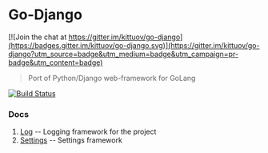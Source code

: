 # Go-Django

[![Join the chat at https://gitter.im/kittuov/go-django](https://badges.gitter.im/kittuov/go-django.svg)](https://gitter.im/kittuov/go-django?utm_source=badge&utm_medium=badge&utm_campaign=pr-badge&utm_content=badge)
> Port of Python/Django web-framework for GoLang

[![Build Status](https://travis-ci.org/kittuov/go-django.svg?branch=master)](https://travis-ci.org/kittuov/go-django)
### Docs
1. [Log](https://godoc.org/github.com/kittuov/go-django/utils/log) -- Logging framework for the project
2. [Settings](https://godoc.org/github.com/kittuov/go-django/core/settings) -- Settings framework 
